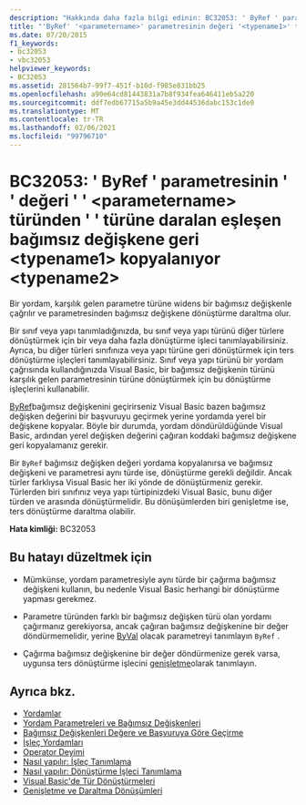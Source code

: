 ```yaml
---
description: "Hakkında daha fazla bilgi edinin: BC32053: ' ByRef ' parametresinin ' ' değeri, <parametername> ' ' türünden ' ' türüne daralan eşleşen bağımsız değişkene geri kopyalanıyor <typename1><typename2>"
title: "'ByRef' '<parametername>' parametresinin değeri '<typename1>' türünden '<typename2>' türüne daralan eşleşen bağımsız değişkene geri kopyalanıyor"
ms.date: 07/20/2015
f1_keywords:
- bc32053
- vbc32053
helpviewer_keywords:
- BC32053
ms.assetid: 281564b7-99f7-451f-b10d-f985e831bb25
ms.openlocfilehash: a90e64cd81443831a7b8f934fea646411eb5a220
ms.sourcegitcommit: ddf7edb67715a5b9a45e3dd44536dabc153c1de0
ms.translationtype: MT
ms.contentlocale: tr-TR
ms.lasthandoff: 02/06/2021
ms.locfileid: "99796710"
---
```

# <a name="bc32053-copying-the-value-of-byref-parameter-parametername-back-to-the-matching-argument-narrows-from-type-typename1-to-type-typename2"></a>BC32053: ' ByRef ' parametresinin ' ' değeri ' ' \<parametername> türünden ' ' türüne daralan eşleşen bağımsız değişkene geri \<typename1> kopyalanıyor \<typename2>

Bir yordam, karşılık gelen parametre türüne widens bir bağımsız değişkenle çağrılır ve parametresinden bağımsız değişkene dönüştürme daraltma olur.

 Bir sınıf veya yapı tanımladığınızda, bu sınıf veya yapı türünü diğer türlere dönüştürmek için bir veya daha fazla dönüştürme işleci tanımlayabilirsiniz. Ayrıca, bu diğer türleri sınıfınıza veya yapı türüne geri dönüştürmek için ters dönüştürme işleçleri tanımlayabilirsiniz. Sınıf veya yapı türünü bir yordam çağrısında kullandığınızda Visual Basic, bir bağımsız değişkenin türünü karşılık gelen parametresinin türüne dönüştürmek için bu dönüştürme işleçlerini kullanabilir.

 [ByRef](../modifiers/byref.md)bağımsız değişkenini geçirirseniz Visual Basic bazen bağımsız değişken değerini bir başvuruyu geçirmek yerine yordamda yerel bir değişkene kopyalar. Böyle bir durumda, yordam döndürüldüğünde Visual Basic, ardından yerel değişken değerini çağıran koddaki bağımsız değişkene geri kopyalamanız gerekir.

 Bir `ByRef` bağımsız değişken değeri yordama kopyalanırsa ve bağımsız değişkeni ve parametresi aynı türde ise, dönüştürme gerekli değildir. Ancak türler farklıysa Visual Basic her iki yönde de dönüştürmeniz gerekir. Türlerden biri sınıfınız veya yapı türtipinizdeki Visual Basic, bunu diğer türden ve arasında dönüştürmelidir. Bu dönüşümlerden biri genişletme ise, ters dönüştürme daraltma olabilir.

 **Hata kimliği:** BC32053

## <a name="to-correct-this-error"></a>Bu hatayı düzeltmek için

- Mümkünse, yordam parametresiyle aynı türde bir çağırma bağımsız değişkeni kullanın, bu nedenle Visual Basic herhangi bir dönüştürme yapması gerekmez.

- Parametre türünden farklı bir bağımsız değişken türü olan yordamı çağırmanız gerekiyorsa, ancak çağıran bağımsız değişkenine bir değer döndürmemelidir, yerine [ByVal](../modifiers/byval.md) olacak parametreyi tanımlayın `ByRef` .

- Çağırma bağımsız değişkenine bir değer döndürmenize gerek varsa, uygunsa ters dönüştürme işlecini [genişletme](../modifiers/widening.md)olarak tanımlayın.

## <a name="see-also"></a>Ayrıca bkz.

- [Yordamlar](../../programming-guide/language-features/procedures/index.md)
- [Yordam Parametreleri ve Bağımsız Değişkenleri](../../programming-guide/language-features/procedures/procedure-parameters-and-arguments.md)
- [Bağımsız Değişkenleri Değere ve Başvuruya Göre Geçirme](../../programming-guide/language-features/procedures/passing-arguments-by-value-and-by-reference.md)
- [İşleç Yordamları](../../programming-guide/language-features/procedures/operator-procedures.md)
- [Operator Deyimi](../statements/operator-statement.md)
- [Nasıl yapılır: İşleç Tanımlama](../../programming-guide/language-features/procedures/how-to-define-an-operator.md)
- [Nasıl yapılır: Dönüştürme İşleci Tanımlama](../../programming-guide/language-features/procedures/how-to-define-a-conversion-operator.md)
- [Visual Basic'de Tür Dönüştürmeleri](../../programming-guide/language-features/data-types/type-conversions.md)
- [Genişletme ve Daraltma Dönüşümleri](../../programming-guide/language-features/data-types/widening-and-narrowing-conversions.md)
